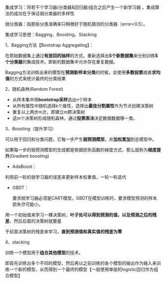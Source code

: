集成学习：将若干个学习器(分类器&回归器)组合之后产生一个新学习器 。集成算法的成功在于保证弱分类器的多样性

弱分类器：指那些分类准确率只稍微好于随机猜测的分类器（error<0.5）。

集成学习思想：Bagging、Boosting、Stacking

1、Bagging方法【Bootstrap Aggregating】：

在原始数据集上通过**有放回的抽样**的方式，重新选择出**S个新数据集**来分别训练**S个分类器**的集成技术。即新的数据集中允许存在重复数据。

Bagging方法训练出来的模型在**预测新样本分类**的时候，会使用**多数投票**或者**求均值**的方式来统计最终的分类结果

2、随机森林(Random Forest)

- 从样本集中用**bootstrap采样**选出n个样本
- 从所有属性中随机选择k个属性，选择出**最佳分割属性**作为节点创建决策树
- 重复以上两步m次，即建立m颗决策树
- 这m个决策树形成随机森林，通过**投票表决**决定数据数据哪一类。

3、Boosting（提升学习）

可以用于回归和分类问题，它每一步产生**弱预测模型**，并**加权累加**到总模型中。

如果每一步的弱预测模型的生成都是依据损失函数的梯度方式，那么就称为**梯度提升**(Gradient boosting)

- AdaBoost：

 利用前一轮的弱学习器的误差来更新样本权重值，一轮一轮迭代

- GBDT：

  要求弱学习器必须是CART模型，GBDT在模型训练时，要求模型预测的样本损失尽可能小。

用一个初始值来学习一棵决策树，**叶子处可以得到预测的值，以及预测之后的残差**，然后后面的决策树就要基

于前面决策树的残差来学习，**直到预测值和真实值的残差为零**

4、stacking

训练一个模型用于**组合其他模型**的技术。

即首先训练出多个不同的模型，然后再以之前训练的各个模型的输出作为输入来训练一个新的模型，从而得到一个最终的模型【一般使用单层的logistic回归作为组合模型】